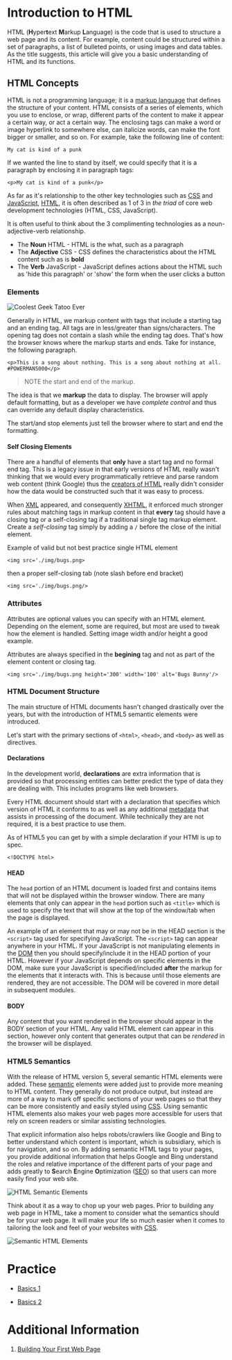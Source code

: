# Introduction to HTML
HTML (**H**yper**t**ext **M**arkup **L**anguage) is the code that is used to structure a web page and its content. For example, content could be structured within a set of paragraphs, a list of bulleted points, or using images and data tables. As the title suggests, this article will give you a basic understanding of HTML and its functions.

## HTML Concepts
HTML is not a programming language; it is a [markup language](https://en.wikipedia.org/wiki/Markup_language) that defines the structure of your content. HTML consists of a series of elements, which you use to enclose, or wrap, different parts of the content to make it appear a certain way, or act a certain way. The enclosing tags can make a word or image hyperlink to somewhere else, can italicize words, can make the font bigger or smaller, and so on. For example, take the following line of content:

`My cat is kind of a punk`

If we wanted the line to stand by itself, we could specify that it is a paragraph by enclosing it in paragraph tags:

`<p>My cat is kind of a punk</p>`

As far as it's relationship to the other key technologies such as [CSS](https://en.wikipedia.org/wiki/Cascading_Style_Sheets) and [JavaScript](https://en.wikipedia.org/wiki/JavaScript), [HTML](https://en.wikipedia.org/wiki/HTML), it is often described as 1 of 3 in *the triad* of core web development technologies (HTML, CSS, JavaScript).

It is often useful to think about the 3 complimenting technologies as a noun-adjective-verb relationship.

* The **Noun** HTML - HTML is the what, such as a paragraph
* The **Adjective** CSS - CSS defines the characteristics about the HTML content such as is **bold**
* The **Verb** JavaScript - JavaScript defines actions about the HTML such as 'hide this paragraph' or 'show' the form when the user clicks a button

### Elements

![Coolest Geek Tatoo Ever](./img/head_body.jpg)

Generally in HTML, we markup content with tags that include a starting tag and an ending tag. All tags are in less/greater than signs/characters. The opening tag does not contain a slash while the ending tag does. That's how the browser knows where the markup starts and ends. Take for instance, the following paragraph. 

`<p>This is a song about nothing. This is a song about nothing at all. #POWERMAN5000</p>`

> NOTE the start and end of the markup.

The idea is that we **markup** the data to display. The browser will apply default formatting, but as a developer we have *complete control* and thus can override any default display characteristics.

The start/and stop elements just tell the browser where to start and end the formatting.

#### Self Closing Elements
There are a handful of elements that **only** have a start tag and no formal end tag. This is a legacy issue in that early versions of HTML really wasn't thinking that we would every programmatically retrieve and parse random web content (think Google) thus the [creators of HTML](https://en.wikipedia.org/wiki/Tim_Berners-Lee) really didn't consider how the data would be constructed such that it was easy to process. 

When [XML](https://en.wikipedia.org/wiki/XML) appeared, and consequently [XHTML](https://en.wikipedia.org/wiki/XHTML), it enforced much stronger rules about matching tags in markup content in that **every** tag should have a closing tag or a self-closing tag if a traditional single tag markup element. Create a *self-closing* tag simply by adding a `/` before the close of the initial element.

Example of valid but not best practice single HTML element

`<img src='./img/bugs.png>`

then a proper self-closing tab (note slash before end bracket)

`<img src='./img/bugs.png/>`

### Attributes
Attributes are optional values you can specify with an HTML element. Depending on the element, some are required, but most are used to tweak how the element is handled. Setting image width and/or height a good example.

Attributes are always specified in the **begining** tag and not as part of the element content or closing tag.

`<img src='./img/bugs.png height='300' width='100' alt='Bugs Bunny'/>`

### HTML Document Structure
The main structure of HTML documents hasn't changed drastically over the years, but with the introduction of HTML5 semantic elements were introduced. 

Let's start with the primary sections of `<html>`, `<head>`, and `<body>` as well as directives.

#### Declarations
In the development world, **declarations** are extra information that is provided so that processing entities can better predict the type of data they are dealing with. This includes programs like web browsers.

Every HTML document should start with a declaration that specifies which version of HTML it conforms to as well as any additional [metadata](https://en.wikipedia.org/wiki/Metadata) that assists in processing of the document. While technically they are not required, it is a best practice to use them.

As of HTML5 you can get by with a simple declaration if your HTMl is up to spec.

`<!DOCTYPE html>`

#### HEAD
The `head` portion of an HTML document is loaded first and contains items that will not be displayed within the browser window. There are many elements that only can appear in the `head` portion such as `<title>` which is used to specify the text that will show at the top of the window/tab when the page is displayed.

An example of an element that may or may not be in the HEAD section is the `<script>` tag used for specifying JavaScript. The `<script>` tag can appear anywhere in your HTML. If your JavaScript is not manipulating elements in the [DOM](https://en.wikipedia.org/wiki/Document_Object_Model) then you should specify/include it in the HEAD portion of your HTML. However if your JavaScript depends on specific elements in the DOM, make sure your JavaScript is specified/included **after** the markup for the elements that it interacts with. This is because until those elements are rendered, they are not accessible. The DOM will be covered in more detail in subsequent modules.

#### BODY
Any content that you want rendered in the browser should appear in the BODY section of your HTML. Any valid HTML element can appear in this section, however only content that generates output that can be *rendered* in the browser will be displayed.

### HTML5 Semantics
With the release of HTML version 5, several semantic HTML elements were added. These [semantic](https://en.wikipedia.org/wiki/Semantics) elements were added just to provide more meaning to HTML content. They generally do not produce output, but instead are more of a way to mark off specific sections of your web pages so that they can be more consistently and easily styled using [CSS](https://github.com/Kevin-CodeCrew/coding_concepts_sprint_2/blob/master/Introduction_to_CSS.md#introduction-to-css). Using semantic HTML elements also makes your web pages more accessible for users that rely on screen readers or similar assisting technologies.

That explicit information also helps robots/crawlers like Google and Bing to better understand which content is important, which is subsidiary, which is for navigation, and so on. By adding semantic HTML tags to your pages, you provide additional information that helps Google and Bing understand the roles and relative importance of the different parts of your page and adds greatly to **S**earch **E**ngine **O**ptimization ([SEO](https://en.wikipedia.org/wiki/Search_engine_optimization)) so that users can more easily find your web site.

![HTML Semantic Elements](./img/html_symantics.png)

Think about it as a way to chop up your web pages. Prior to building any web page in HTML, take a moment to consider what the semantics should be for your web page. It will make your life so much easier when it comes to tailoring the look and feel of your websites with [CSS](./Introduction_to_CSS.md).

![Semantic HTML Elements](./img/html-semantic-tags.png)

# Practice
* [Basics 1](https://github.com/cs-fullstack-master/html-basics1-ic)

* [Basics 2](https://github.com/cs-fullstack-master/html-basics1-cw)

# Additional Information
1. [Building Your First Web Page](https://learn.shayhowe.com/html-css/building-your-first-web-page/)
